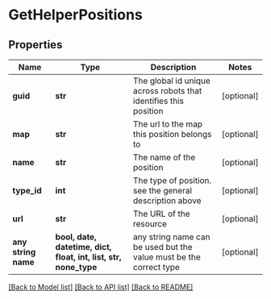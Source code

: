 # GetHelperPositions


## Properties
Name | Type | Description | Notes
------------ | ------------- | ------------- | -------------
**guid** | **str** | The global id unique across robots that identifies this position | [optional] 
**map** | **str** | The url to the map this position belongs to | [optional] 
**name** | **str** | The name of the position | [optional] 
**type_id** | **int** | The type of position. see the general description above | [optional] 
**url** | **str** | The URL of the resource | [optional] 
**any string name** | **bool, date, datetime, dict, float, int, list, str, none_type** | any string name can be used but the value must be the correct type | [optional]

[[Back to Model list]](../README.md#documentation-for-models) [[Back to API list]](../README.md#documentation-for-api-endpoints) [[Back to README]](../README.md)



